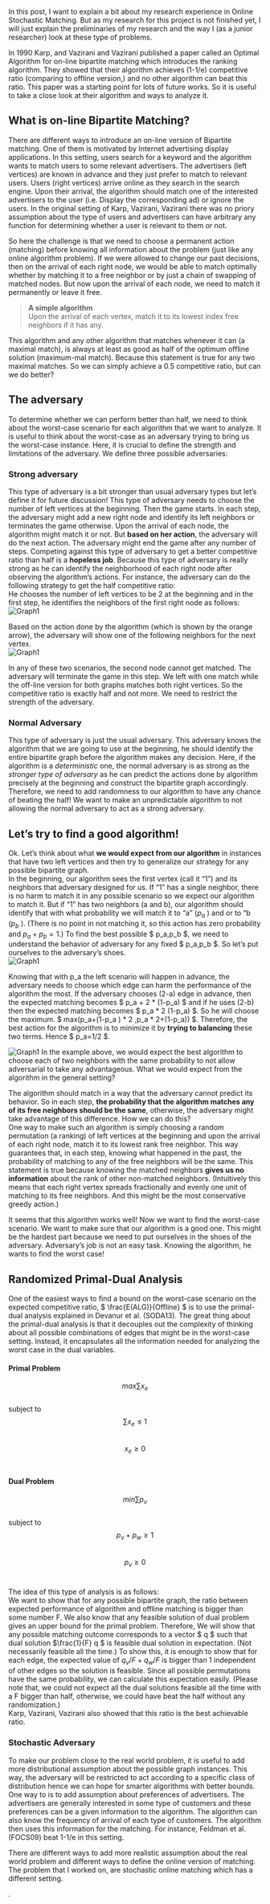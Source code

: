 
In this post, I want to explain a bit about my research experience in Online Stochastic Matching. But as my research for this project is not finished yet, I will just explain the preliminaries of my research and the way I (as a junior researcher) look at these type of problems. <br>









In 1990 Karp, and Vazirani and Vazirani published a paper called an Optimal Algorithm for on-line bipartite matching which introduces the ranking algorithm. They showed that their algorithm achieves (1-1/e) competitive ratio (comparing to offline version,) and no other algorithm can beat this ratio. This paper was a starting point for lots of future works. So it is useful to take a close look at their algorithm and ways to analyze it. <br>

## What is on-line Bipartite Matching?

There are different ways to introduce an on-line version of Bipartite matching. One of them is motivated by Internet advertising display applications. In this setting, users search for a keyword and the algorithm wants to match users to some relevant advertisers. The advertisers (left vertices) are known in advance and they just prefer to match to relevant users. Users (right vertices) arrive online as they search in the search engine. Upon their arrival, the algorithm should match one of the interested advertisers to the user (i.e. Display the corresponding ad) or ignore the users. In the original setting of Karp, Vazirani, Vazirani there was no priory assumption about the type of users and advertisers can have arbitrary any function for determining whether a user is relevant to them or not. <br>

So here the challenge is that we need to choose a permanent action (matching) before knowing all information about the problem (just like any online algorithm problem). If we were allowed to change our past decisions, then on the arrival of each right node, we would be able to match optimally whether by matching it to a free neighbor or by just a chain of swapping of matched nodes. But now upon the arrival of each node, we need to match it permanently or leave it free. <br>

> **A simple algorithm**<br>
> Upon the arrival of each vertex, match it to its lowest index free neighbors if it has any.<br>




This algorithm and any other algorithm that matches whenever it can (a maximal match), is always at least as good as half of the optimum offline solution (maximum-mal match). Because this statement is true for any two maximal matches. So we can simply achieve a 0.5 competitive ratio, but can we do better?<br>
## The adversary
To determine whether we can perform better than half, we need to think about the worst-case scenario for each algorithm that we want to analyze. It is useful to think about the worst-case as an adversary trying to bring us the worst-case instance. Here, it is crucial to define the strength and limitations of the adversary. We define three possible adversaries:
### Strong adversary
This type of adversary is a bit stronger than usual adversary types but let’s define it for future discussion! This type of adversary needs to choose the number of left vertices at the beginning. Then the game starts. In each step, the adversary might add a new right node and identify its left neighbors or terminates the game otherwise. Upon the arrival of each node, the algorithm might match it or not. But **based on her action**, the adversary will do the next action. The adversary might end the game after any number of steps. 
Competing against this type of adversary to get a better competitive ratio than half is a **hopeless job**. Because this type of adversary is really strong as he can identify the neighborhood of each right node after observing the algorithm’s actions. For instance, the adversary can do the following strategy to get the half competitive ratio:<br>
He chooses the number of left vertices to be 2 at the beginning and in the first step, he identifies the neighbors of the first right node as follows:<br>
![Graph1](https://raw.githubusercontent.com/AliMorty/AliMorty.github.io/master/images/SM1.bmp)
 
Based on the action done by the algorithm (which is shown by the orange arrow), the adversary will show one of the following neighbors for the next vertex. <br>
![Graph1](https://raw.githubusercontent.com/AliMorty/AliMorty.github.io/master/images/SM2.bmp)
 
In any of these two scenarios, the second node cannot get matched. The adversary will terminate the game in this step.  We left with one match while the off-line version for both graphs matches both right vertices. So the competitive ratio is exactly half and not more. 
We need to restrict the strength of the adversary. <br>

### Normal Adversary
This type of adversary is just the usual adversary. This adversary knows the algorithm that we are going to use at the beginning, he should identify the entire bipartite graph before the algorithm makes any decision. Here, if the algorithm is a *deterministic* one, the normal adversary is as strong as the *stronger type of adversary* as he can predict the actions done by algorithm precisely at the beginning and construct the bipartite graph accordingly. Therefore, we need to add randomness to our algorithm to have any chance of beating the half! We want to make an unpredictable algorithm to not allowing the normal adversary to act as a strong adversary.

## Let’s try to find a good algorithm!
Ok. Let’s think about what **we would expect from our algorithm** in instances that have two left vertices and then try to generalize our strategy for any possible bipartite graph.<br>
In the beginning, our algorithm sees the first vertex (call it “1”) and its neighbors that adversary designed for us. If “1” has a single neighbor, there is no harm to match it in any possible scenario so we expect our algorithm to match it. But if “1” has two neighbors (a and b), our algorithm should identify that with what probability we will match it to “a” ($p_a$ )
and or to “b ($p_b$ ). 
(There is no point in not matching it, so this action has zero probability and $p_a+p_b=1$.) To find the best possible
$ p_a,p_b $, we need to understand the behavior of adversary for
any fixed $ p_a,p_b $. So let’s put ourselves to the adversary’s shoes. <br>
![Graph1](https://raw.githubusercontent.com/AliMorty/AliMorty.github.io/master/images/SM3.bmp)
 
Knowing that with p_a the left scenario will happen in advance, the adversary needs to choose which edge can harm the performance of the algorithm the most. If the adversary chooses (2-a) edge in advance, then the expected matching becomes $ p_a + 2 * (1-p_a) $ and if he uses (2-b) then the expected matching becomes $ p_a * 2 (1-p_a) $. So he will choose the maximum. $ max⁡(p_a+(1-p_a ) * 2 ,p_a * 2+(1-p_a)) $. Therefore, the best action for the algorithm is to minimize it by **trying to balancing** these two terms. Hence $ p_a=1/2 $. <br>
 

![Graph1](https://raw.githubusercontent.com/AliMorty/AliMorty.github.io/master/images/SM4.bmp)
In the example above, we would expect the best algorithm to choose each of two neighbors with the same probability to not allow adversarial to take any advantageous. What we would expect from the algorithm in the general setting? <br>

The algorithm should match in a way that the adversary cannot predict its behavior. So in each step, **the probability that the algorithm matches any of its free neighbors should be the same**, otherwise, the adversary might take advantage of this difference. How we can do this? <br>
One way to make such an algorithm is simply choosing a random permutation (a ranking) of left vertices at the beginning and upon the arrival of each right node, match it to its lowest rank free neighbor. This way guarantees that, in each step, knowing what happened in the past, the probability of matching to any of the free neighbors will be the same. This statement is true because knowing the matched neighbors **gives us no information** about the rank of other non-matched neighbors. (Intuitively this means that each right vertex spreads fractionally and evenly one unit of matching to its free neighbors. And this might be the most conservative greedy action.) <br>

It seems that this algorithm works well! Now we want to find the worst-case scenario. We want to make sure that our algorithm is a good one. This might be the hardest part because we need to put ourselves in the shoes of the adversary. Adversary’s job is not an easy task. Knowing the algorithm, he wants to find the worst case! <br>

## Randomized Primal-Dual Analysis
One of the easiest ways to find a bound on the worst-case scenario on the expected competitive ratio, $ \frac{E(ALG)}{Offline} $ is to use the primal-dual analysis explained in Devanur et al. (SODA13). The great thing about the primal-dual analysis is that it decouples out the complexity of thinking about all possible combinations of edges that might be in the worst-case setting. Instead, it encapsulates all the information needed for analyzing the worst case in the dual variables. <br>

#### Primal Problem
$$ max \sum x_e $$ <br>
subject to <br>
$$ \sum x_e \leq 1 $$ <br>
$$ x_e \geq 0 $$ <br>


#### Dual Problem
$$ min \sum p_v $$ <br>
subject to <br>
$$ p_v + p_w \geq 1 $$ <br>
$$ p_v \geq 0 $$ <br>


The idea of this type of analysis is as follows:<br>
We want to show that for any possible bipartite graph, the ratio between expected performance of algorithm and offline matching is bigger than some number F. We also know that any feasible solution of dual problem gives an upper bound for the primal problem. Therefore, We will show that any possible matching outcome corresponds to a vector $ q $ such that dual solution $\frac{1}{F} q $ is feasible dual solution in expectation. (Not necessarily feasible all the time.) To show this, it is enough to show that for each edge, the expected value of $q_v/F + q_w/F$ is bigger than 1 independent of other edges so the solution is feasible. Since all possible permutations have the same probability, we can calculate this expectation easily. (Please note that, we could not expect all the dual solutions feasible all the time with a F bigger than half, otherwise, we could have beat the half without any randomization.)<br>
Karp, Vazirani, Vazirani also showed that this ratio is the best achievable ratio. <br>

### Stochastic Adversary
To make our problem close to the real world problem, it is useful to add more distributional assumption about the possible graph instances. This way, the adversary will be restricted to act according to a specific class of distribution hence we can hope for smarter algorithms with better bounds.<br> 
One way to is to add assumption about preferences of advertisers. The advertisers are generally interested in some type of customers and these preferences can be a given information to the algorithm. The algorithm can also know the frequency of arrival of each type of customers.  The algorithm then uses this information for the matching. For instance, Feldman et al. (FOCS09) beat 1-1/e in this setting.  <br>

There are different ways to add more realistic assumption about the real world problem and different ways to define the online version of matching. The problem that I worked on, are stochastic online matching which has a different setting. 




. 

